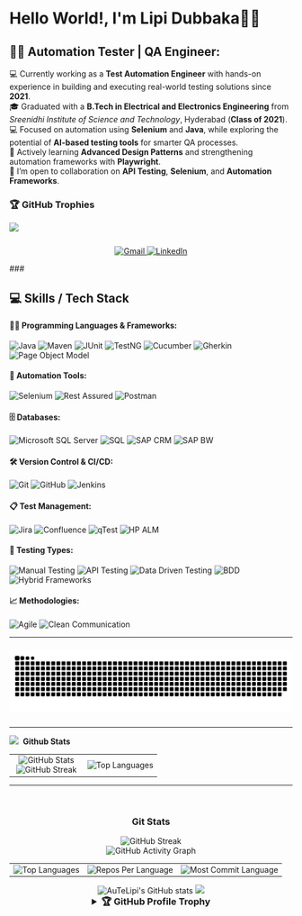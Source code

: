 # Hello World!, I'm Lipi Dubbaka👋🏼  

## 🕵️‍♂️ Automation Tester | QA Engineer:

💻 Currently working as a <strong>Test Automation Engineer</strong> with hands-on experience in building and executing real-world testing solutions since <strong>2021</strong>. <br>
🎓 Graduated with a <strong>B.Tech in Electrical and Electronics Engineering</strong> from <em>Sreenidhi Institute of Science and Technology</em>, Hyderabad (<strong>Class of 2021</strong>). <br>
💻 Focused on automation using <strong>Selenium</strong> and <strong>Java</strong>, while exploring the potential of <strong>AI-based testing tools</strong> for smarter QA processes. <br>
🌱 Actively learning <strong>Advanced Design Patterns</strong> and strengthening automation frameworks with <strong>Playwright</strong>. <br>
👯 I’m open to collaboration on <strong>API Testing</strong>, <strong>Selenium</strong>, and <strong>Automation Frameworks</strong>. 

### 🏆 GitHub Trophies
<img src="https://github-profile-trophy.vercel.app/?username=AuTeLipi&theme=kimbie_dark" />

###
<p align="center" style="margin-top: 10px;">
<!-- Gmail - Replace with your actual email -->
  <a href="mailto:lipipgm@gmail.com">
    <img src="https://img.shields.io/badge/Gmail-D14836?style=for-the-badge&logo=gmail&logoColor=white" alt="Gmail" height="28"/>
  </a>
  <!-- LinkedIn - Replace 'your-linkedin-username' with your LinkedIn username -->
  <a href="https://www.linkedin.com/in/lipidubbaka" target="_blank">
    <img src="https://img.shields.io/badge/LinkedIn-0077B5?style=for-the-badge&logo=linkedin&logoColor=white" alt="LinkedIn" height="28"/>
  </a>
</p>
###

## 💻 Skills / Tech Stack

#### 🧑‍💻 Programming Languages & Frameworks:
![Java](https://img.shields.io/badge/Java-%23ED8B00.svg?style=for-the-badge&logo=openjdk&logoColor=white)
![Maven](https://img.shields.io/badge/Maven-C71A36?style=for-the-badge&logo=apachemaven&logoColor=white)
![JUnit](https://img.shields.io/badge/JUnit-25A162?style=for-the-badge&logo=junit5&logoColor=white)
![TestNG](https://img.shields.io/badge/TestNG-%23FF8C00.svg?style=for-the-badge)
![Cucumber](https://img.shields.io/badge/Cucumber-23D96C?style=for-the-badge&logo=cucumber&logoColor=white)
![Gherkin](https://img.shields.io/badge/Gherkin-5C2D91?style=for-the-badge)
![Page Object Model](https://img.shields.io/badge/Page%20Object%20Model-00BFFF?style=for-the-badge)


#### 🤖 Automation Tools:
![Selenium](https://img.shields.io/badge/Selenium-43B02A?style=for-the-badge&logo=selenium&logoColor=white)
![Rest Assured](https://img.shields.io/badge/Rest%20Assured-4E8C7F?style=for-the-badge)
![Postman](https://img.shields.io/badge/Postman-FF6C37?style=for-the-badge&logo=postman&logoColor=white)


#### 🗄️ Databases:
![Microsoft SQL Server](https://img.shields.io/badge/Microsoft%20SQL%20Server-CC2927?style=for-the-badge&logo=microsoft%20sql%20server&logoColor=white)
![SQL](https://img.shields.io/badge/SQL-4479A1?style=for-the-badge)
![SAP CRM](https://img.shields.io/badge/SAP%20CRM-0FAAFF?style=for-the-badge)
![SAP BW](https://img.shields.io/badge/SAP%20BW-203864?style=for-the-badge)


#### 🛠️ Version Control & CI/CD:
![Git](https://img.shields.io/badge/Git-E44C30?style=for-the-badge&logo=git&logoColor=white)
![GitHub](https://img.shields.io/badge/GitHub-181717?style=for-the-badge&logo=github&logoColor=white)
![Jenkins](https://img.shields.io/badge/Jenkins-D24939?style=for-the-badge&logo=jenkins&logoColor=white)


#### 📋 Test Management:
![Jira](https://img.shields.io/badge/Jira-0052CC?style=for-the-badge&logo=jira&logoColor=white)
![Confluence](https://img.shields.io/badge/Confluence-172B4D?style=for-the-badge&logo=confluence&logoColor=white)
![qTest](https://img.shields.io/badge/QTest-5A4FCF?style=for-the-badge)
![HP ALM](https://img.shields.io/badge/HP%20ALM-0066CC?style=for-the-badge)


#### 🧪 Testing Types:
![Manual Testing](https://img.shields.io/badge/Manual%20Testing-3A3A3A?style=for-the-badge)
![API Testing](https://img.shields.io/badge/API%20Testing-%23FF6C37?style=for-the-badge)
![Data Driven Testing](https://img.shields.io/badge/Data%20Driven%20Testing-3949AB?style=for-the-badge)
![BDD](https://img.shields.io/badge/BDD-50C878?style=for-the-badge)
![Hybrid Frameworks](https://img.shields.io/badge/Hybrid%20Frameworks-0088CC?style=for-the-badge)

#### 📈 Methodologies:
![Agile](https://img.shields.io/badge/Agile-%23F15A24?style=for-the-badge&logo=scrumalliance&logoColor=white)
![Clean Communication](https://img.shields.io/badge/Clean%20Communication-00BFFF?style=for-the-badge)

---

###

<picture>
  <source media="(prefers-color-scheme: dark)" srcset="https://raw.githubusercontent.com/AuTeLipi/AuTeLipi/output/github-snake-dark.svg" />
  <source media="(prefers-color-scheme: light)" srcset="https://raw.githubusercontent.com/AuTeLipi/AuTeLipi/output/github-snake.svg" />
  <img alt="github-snake" src="https://raw.githubusercontent.com/AuTeLipi/AuTeLipi/output/github-snake.svg" />
</picture>

###

---
<!-- Github Stats -->
<img src="https://media.giphy.com/media/iY8CRBdQXODJSCERIr/giphy.gif" width="35">&nbsp; <strong>Github Stats</strong>
<br>

<p align="center">
  <table align="center">
    <tr>
      <td width="50%" align="center">
        <img src="https://github-readme-stats.vercel.app/api?username=AuTeLipi&theme=nightowl&show_icons=true&count_private=true" alt="GitHub Stats" />
        <br>
        <img src="https://github-readme-streak-stats.herokuapp.com/?user=AuTeLipi&theme=nightowl&hide_border=false" alt="GitHub Streak" />
      </td>
      <td width="50%" align="center">
        <img src="https://github-readme-stats.vercel.app/api/top-langs/?username=AuTeLipi&theme=nightowl&hide_border=false&langs_count=10" alt="Top Languages" />
      </td>
    </tr>
  </table>
</p>

---
<br>

<h3 align="center">Git Stats</h3>

<div align="center">
 
  <img src="https://streak-stats.demolab.com/?user=AuTeLipi&theme=highcontrast&hide_border=true" alt="GitHub Streak" />
  <br>
   <img src="https://github-readme-activity-graph.vercel.app/graph?username=AuTeLipi&custom_title=AuTeLipi's%20GitHub%20Activity%20Graph&hide_border=true&border_radius=15&bg_color=000000&color=FFD700&line=1E90FF&point=1E90FF&area_color=000000&title_color=FFD700&area=true" alt="GitHub Activity Graph" />
<br>
<div align="center">
<table>
  <tr>
    <td>
      <img src="https://github-readme-stats.vercel.app/api/top-langs/?username=AuTeLipi&hide=html&hide_border=true&layout=compact&langs_count=8&theme=highcontrast" alt="Top Languages">
    </td>
    <td>
      <img src="https://github-profile-summary-cards.vercel.app/api/cards/repos-per-language?username=AuTeLipi&theme=highcontrast&hide_border=true" alt="Repos Per Language">
    </td>
    <td>
      <img src="https://github-profile-summary-cards.vercel.app/api/cards/most-commit-language?username=AuTeLipi&theme=highcontrast&hide_border=true" alt="Most Commit Language">
    </td>
  </tr>
</table>

</div>

<img src="https://github-readme-stats.vercel.app/api?username=AuTeLipi&hide_border=true&border_radius=15&show_icons=true&theme=highcontrast" alt="AuTeLipi's GitHub stats">

<img src="https://github-profile-summary-cards.vercel.app/api/cards/profile-details?username=AuTeLipi&theme=highcontrast&hide_border=true">



<br>
<details>
  <summary style="font-size: 1.17em; font-weight: bold;">🏆 GitHub Profile Trophy</summary>
  <br>
    <img src="https://github-profile-trophy.vercel.app/?username=AuTeLipi&theme=radical&no-frame=false&no-bg=false&margin-w=4" alt="GitHub Profile Trophy">
  <img src="https://stats.dooboo.io/api/github-trophies?login=AuTeLipi" alt="GitHub Trophies for AuTeLipi">
</details>

</div>

<br>


